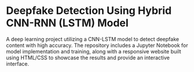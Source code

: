 # Deepfake Detection Using Hybrid CNN-RNN (LSTM) Model
 A deep learning project utilizing a CNN-LSTM model to detect deepfake content with high accuracy. The repository includes a Jupyter Notebook for model implementation and training, along with a responsive website built using HTML/CSS to showcase the results and provide an interactive interface.
